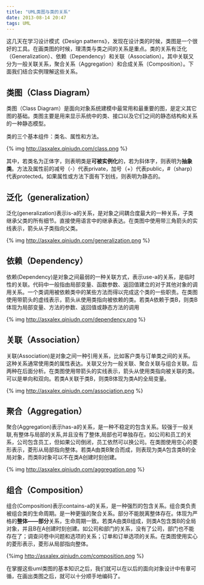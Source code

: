 ```yaml
---
title: "UML类图与类的关系"
date: 2013-08-14 20:47
tags: UML
---
```

这几天在学习设计模式《Design patterns》，发现在设计类的时候，类图是一个很好的工具。在画类图的时候，理清类与类之间的关系是重点。类的关系有泛化（Generalization）、依赖（Dependency）和关联（Association）。其中关联又分为一般关联关系，聚合关系（Aggregation）和合成关系（Composition）。下面我们结合实例理解这些关系。<!--more-->

## 类图（Class Diagram）
类图（Class Diagram）是面向对象系统建模中最常用和最重要的图，是定义其它图的基础。类图主要是用来显示系统中的类、接口以及它们之间的静态结构和关系的一种静态模型。 

类的三个基本组件：类名、属性和方法。

{% img http://asxalex.qiniudn.com/class.png %}

其中，若类名为正体字，则表明类是**可被实例化**的，若为斜体字，则表明为**抽象类**。方法及属性前的减号（-）代表private，加号（+）代表public，#（sharp）代表protected。如果属性或方法下面有下划线，则表明为静态的。

## 泛化（generalization）
泛化(generalization)表示is-a的关系，是对象之间耦合度最大的一种关系，子类继承父类的所有细节。直接使用语言中的继承表达。在类图中使用带三角箭头的实线表示，箭头从子类指向父类。

{% img http://asxalex.qiniudn.com/generalization.png %}

## 依赖（Dependency）
依赖(Dependency)是对象之间最弱的一种关联方式，表示use-a的关系，是临时性的关联。代码中一般指由局部变量、函数参数、返回值建立的对于其他对象的调用关系。一个类调用被依赖类中的某些方法而得以完成这个类的一些职责。在类图使用带箭头的虚线表示，箭头从使用类指向被依赖的类。若类A依赖于类B，则类B体现为局部变量、方法的参数、返回值或静态方法的调用

{% img http://asxalex.qiniudn.com/dependency.png %}

## 关联（Association）
关联(Association)是对象之间一种引用关系，比如客户类与订单类之间的关系。这种关系通常使用类的属性表达。关联又分为一般关联、聚合关联与组合关联。后两种在后面分析。在类图使用带箭头的实线表示，箭头从使用类指向被关联的类。可以是单向和双向。若类A关联于类B，则类B体现为类A的全局变量。

{% img http://asxalex.qiniudn.com/association.png %}

## 聚合（Aggregation）
聚合(Aggregation)表示has-a的关系，是一种不稳定的包含关系。较强于一般关联,有整体与局部的关系,并且没有了整体,局部也可单独存在。如公司和员工的关系，公司包含员工，但如果公司倒闭，员工依然可以换公司。在类图使用空心的菱形表示，菱形从局部指向整体。若类A由类B聚合而成，则表现为类A包含类B的全局对象，而类B对象可以不在类A创建时刻创建。

{% img http://asxalex.qiniudn.com/aggregation.png %}

## 组合（Composition）
组合(Composition)表示contains-a的关系，是一种强烈的包含关系。组合类负责被组合类的生命周期。是一种更强的聚合关系。部分不能脱离整体存在。体现为严格的**整体——部分**关系，生命周期一致。若类A由类B组成，则类A包含类B的全局对象，并且B在A创建时刻创建。如公司和部门的关系，没有了公司，部门也不能存在了；调查问卷中问题和选项的关系；订单和订单选项的关系。在类图使用实心的菱形表示，菱形从局部指向整体。

{%img http://asxalex.qiniudn.com/composition.png %}

在掌握这些uml类图的基本知识之后，我们就可以在以后的面向对象设计中有章可循，在画出类图之后，就可以十分顺手地编码了。
